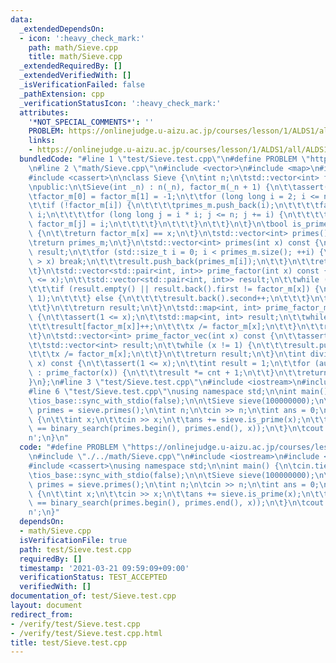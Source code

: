 ```yaml
---
data:
  _extendedDependsOn:
  - icon: ':heavy_check_mark:'
    path: math/Sieve.cpp
    title: math/Sieve.cpp
  _extendedRequiredBy: []
  _extendedVerifiedWith: []
  _isVerificationFailed: false
  _pathExtension: cpp
  _verificationStatusIcon: ':heavy_check_mark:'
  attributes:
    '*NOT_SPECIAL_COMMENTS*': ''
    PROBLEM: https://onlinejudge.u-aizu.ac.jp/courses/lesson/1/ALDS1/all/ALDS1_1_C
    links:
    - https://onlinejudge.u-aizu.ac.jp/courses/lesson/1/ALDS1/all/ALDS1_1_C
  bundledCode: "#line 1 \"test/Sieve.test.cpp\"\n#define PROBLEM \"https://onlinejudge.u-aizu.ac.jp/courses/lesson/1/ALDS1/all/ALDS1_1_C\"\
    \n#line 2 \"math/Sieve.cpp\"\n#include <vector>\n#include <map>\n#include <utility>\n\
    #include <cassert>\n\nclass Sieve {\n\tint n;\n\tstd::vector<int> factor_m, primes_m;\n\
    \npublic:\n\tSieve(int _n) : n(_n), factor_m(_n + 1) {\n\t\tassert(1 <= n);\n\t\
    \tfactor_m[0] = factor_m[1] = -1;\n\t\tfor (long long i = 2; i <= n; ++i) {\n\t\
    \t\tif (!factor_m[i]) {\n\t\t\t\tprimes_m.push_back(i);\n\t\t\t\tfactor_m[i] =\
    \ i;\n\t\t\t\tfor (long long j = i * i; j <= n; j += i) {\n\t\t\t\t\tif (!factor_m[j])\
    \ factor_m[j] = i;\n\t\t\t\t}\n\t\t\t}\n\t\t}\n\t}\n\tbool is_prime(int x) const\
    \ {\n\t\treturn factor_m[x] == x;\n\t}\n\tstd::vector<int> primes() const {\n\t\
    \treturn primes_m;\n\t}\n\tstd::vector<int> primes(int x) const {\n\t\tstd::vector<int>\
    \ result;\n\t\tfor (std::size_t i = 0; i < primes_m.size(); ++i) {\n\t\t\tif (primes_m[i]\
    \ > x) break;\n\t\t\tresult.push_back(primes_m[i]);\n\t\t}\n\t\treturn result;\n\
    \t}\n\tstd::vector<std::pair<int, int>> prime_factor(int x) const {\n\t\tassert(1\
    \ <= x);\n\t\tstd::vector<std::pair<int, int>> result;\n\t\twhile (x != 1) {\n\
    \t\t\tif (result.empty() || result.back().first != factor_m[x]) {\n\t\t\t\tresult.emplace_back(factor_m[x],\
    \ 1);\n\t\t\t} else {\n\t\t\t\tresult.back().second++;\n\t\t\t}\n\t\t\tx /= factor_m[x];\n\
    \t\t}\n\t\treturn result;\n\t}\n\tstd::map<int, int> prime_factor_map(int x) const\
    \ {\n\t\tassert(1 <= x);\n\t\tstd::map<int, int> result;\n\t\twhile (x != 1) {\n\
    \t\t\tresult[factor_m[x]]++;\n\t\t\tx /= factor_m[x];\n\t\t}\n\t\treturn result;\n\
    \t}\n\tstd::vector<int> prime_factor_vec(int x) const {\n\t\tassert(1 <= x);\n\
    \t\tstd::vector<int> result;\n\t\twhile (x != 1) {\n\t\t\tresult.push_back(factor_m[x]);\n\
    \t\t\tx /= factor_m[x];\n\t\t}\n\t\treturn result;\n\t}\n\tint divisors_count(int\
    \ x) const {\n\t\tassert(1 <= x);\n\t\tint result = 1;\n\t\tfor (auto [elem, cnt]\
    \ : prime_factor(x)) {\n\t\t\tresult *= cnt + 1;\n\t\t}\n\t\treturn result;\n\t\
    }\n};\n#line 3 \"test/Sieve.test.cpp\"\n#include <iostream>\n#include <algorithm>\n\
    #line 6 \"test/Sieve.test.cpp\"\nusing namespace std;\n\nint main() {\n\tcin.tie(nullptr);\n\
    \tios_base::sync_with_stdio(false);\n\n\tSieve sieve(100000000);\n\tconst auto&\
    \ primes = sieve.primes();\n\tint n;\n\tcin >> n;\n\tint ans = 0;\n\twhile (n--)\
    \ {\n\t\tint x;\n\t\tcin >> x;\n\t\tans += sieve.is_prime(x);\n\t\tassert(sieve.is_prime(x)\
    \ == binary_search(primes.begin(), primes.end(), x));\n\t}\n\tcout << ans << '\\\
    n';\n}\n"
  code: "#define PROBLEM \"https://onlinejudge.u-aizu.ac.jp/courses/lesson/1/ALDS1/all/ALDS1_1_C\"\
    \n#include \"./../math/Sieve.cpp\"\n#include <iostream>\n#include <algorithm>\n\
    #include <cassert>\nusing namespace std;\n\nint main() {\n\tcin.tie(nullptr);\n\
    \tios_base::sync_with_stdio(false);\n\n\tSieve sieve(100000000);\n\tconst auto&\
    \ primes = sieve.primes();\n\tint n;\n\tcin >> n;\n\tint ans = 0;\n\twhile (n--)\
    \ {\n\t\tint x;\n\t\tcin >> x;\n\t\tans += sieve.is_prime(x);\n\t\tassert(sieve.is_prime(x)\
    \ == binary_search(primes.begin(), primes.end(), x));\n\t}\n\tcout << ans << '\\\
    n';\n}"
  dependsOn:
  - math/Sieve.cpp
  isVerificationFile: true
  path: test/Sieve.test.cpp
  requiredBy: []
  timestamp: '2021-03-21 09:59:09+09:00'
  verificationStatus: TEST_ACCEPTED
  verifiedWith: []
documentation_of: test/Sieve.test.cpp
layout: document
redirect_from:
- /verify/test/Sieve.test.cpp
- /verify/test/Sieve.test.cpp.html
title: test/Sieve.test.cpp
---
```

